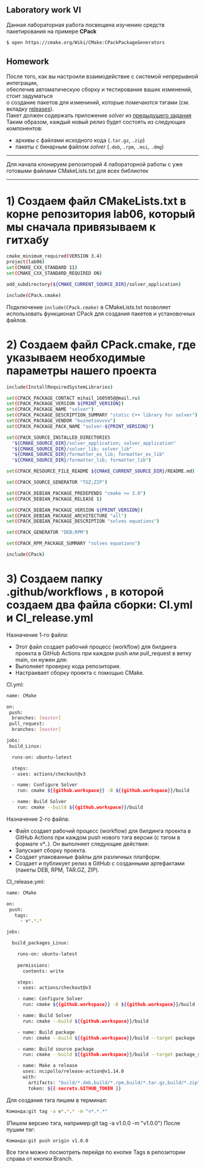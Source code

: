 ## Laboratory work VI

Данная лабораторная работа посвещена изучению средств пакетирования на примере **CPack**

```sh
$ open https://cmake.org/Wiki/CMake:CPackPackageGenerators
```



## Homework

После того, как вы настроили взаимодействие с системой непрерывной интеграции,</br>
обеспечив автоматическую сборку и тестирование ваших изменений, стоит задуматься</br>
о создание пакетов для измениний, которые помечаются тэгами (см. вкладку [releases](https://github.com/tp-labs/lab06/releases)).</br>
Пакет должен содержать приложение _solver_ из [предыдущего задания](https://github.com/tp-labs/lab03#задание-1)
Таким образом, каждый новый релиз будет состоять из следующих компонентов:
- архивы с файлами исходного кода (`.tar.gz`, `.zip`)
- пакеты с бинарным файлом _solver_ (`.deb`, `.rpm`, `.msi`, `.dmg`)


---

Для начала клонируем репозиторий 4 лабораторной работы с уже готовыми файлами CMakeLists.txt для всех библиотек

---


# 1) Создаем файл CMakeLists.txt в корне репозитория lab06, который мы сначала привязываем к гитхабу

```bash
cmake_minimum_required(VERSION 3.4)
project(lab06)
set(CMAKE_CXX_STANDARD 11)
set(CMAKE_CXX_STANDARD_REQUIRED ON)

add_subdirectory(${CMAKE_CURRENT_SOURCE_DIR}/solver_application)

include(CPack.cmake)
```

Подключение `include(CPack.cmake)` в CMakeLists.txt позволяет использовать функционал CPack для создания пакетов и установочных файлов.


# 2) Создаем файл CPack.cmake, где указываем необходимые параметры нашего проекта

```bash
include(InstallRequiredSystemLibraries)

set(CPACK_PACKAGE_CONTACT mihail_160505@@mail.ru)
set(CPACK_PACKAGE_VERSION ${PRINT_VERSION})
set(CPACK_PACKAGE_NAME "solver")
set(CPACK_PACKAGE_DESCRIPTION_SUMMARY "static C++ library for solver")
set(CPACK_PACKAGE_VENDOR "kuznetsovvvv")
set(CPACK_PACKAGE_PACK_NAME "solver-${PRINT_VERSION}")

set(CPACK_SOURCE_INSTALLED_DIRECTORIES 
  "${CMAKE_SOURCE_DIR}/solver_application; solver_application"
  "${CMAKE_SOURCE_DIR}/solver_lib; solver_lib"
  "${CMAKE_SOURCE_DIR}/formatter_ex_lib; formatter_ex_lib"
  "${CMAKE_SOURCE_DIR}/formatter_lib; formatter_lib")

set(CPACK_RESOURCE_FILE_README ${CMAKE_CURRENT_SOURCE_DIR}/README.md)

set(CPACK_SOURCE_GENERATOR "TGZ;ZIP")

set(CPACK_DEBIAN_PACKAGE_PREDEPENDS "cmake >= 3.0")
set(CPACK_DEBIAN_PACKAGE_RELEASE 1)

set(CPACK_DEBIAN_PACKAGE_VERSION ${PRINT_VERSION})
set(CPACK_DEBIAN_PACKAGE_ARCHITECTURE "all")
set(CPACK_DEBIAN_PACKAGE_DESCRIPTION "solves equations")

set(CPACK_GENERATOR "DEB;RPM")

set(CPACK_RPM_PACKAGE_SUMMARY "solves equations")

include(CPack)
```

# 3) Создаем папку .github/workflows , в которой создаем два файла сборки: CI.yml и CI_release.yml

Назначение 1-го файла:
- Этот файл создает рабочий процесс (workflow) для билдинга проекта в GitHub Actions при каждом push или pull_request в ветку main, он нужен для:
- Выполняет проверку кода репозитория.
- Настраивает сборку проекта с помощью CMake.

CI.yml:
```bash
name: CMake

on:
 push:
  branches: [master]
 pull_request:
  branches: [master]

jobs: 
 build_Linux:

  runs-on: ubuntu-latest

  steps:
  - uses: actions/checkout@v3

  - name: Configure Solver
    run: cmake ${{github.workspace}} -B ${{github.workspace}}/build

  - name: Build Solver
    run: cmake --build ${{github.workspace}}/build
```

Назначение 2-го файла:
- Файл создает рабочий процесс (workflow) для билдинга проекта в GitHub Actions при каждом push нового тэга версии (с тэгом в формате v*.*.*). Он выполняет следующие действия:
- Запускает сборку проекта.
- Создает упакованные файлы для различных платформ.
- Создает и публикует релиз в GitHub с созданными артефактами (пакеты DEB, RPM, TAR.GZ, ZIP).
     
CI_release.yml:
```bash
name: CMake

on:
 push:
   tags:
     - v*.*.*

jobs: 

  build_packages_Linux:

    runs-on: ubuntu-latest
    
    permissions:
      contents: write

    steps:
    - uses: actions/checkout@v3

    - name: Configure Solver
      run: cmake ${{github.workspace}} -B ${{github.workspace}}/build -D PRINT_VERSION=${GITHUB_REF_NAME#v}

    - name: Build Solver
      run: cmake --build ${{github.workspace}}/build

    - name: Build package
      run: cmake --build ${{github.workspace}}/build --target package

    - name: Build source package
      run: cmake --build ${{github.workspace}}/build --target package_source

    - name: Make a release
      uses: ncipollo/release-action@v1.14.0
      with:
        artifacts: "build/*.deb,build/*.rpm,build/*.tar.gz,build/*.zip"
        token: ${{ secrets.GITHUB_TOKEN }}
```

Для создания тэга пишем в терминал:

```bash
Команда:git tag -a v*.*.* -m "v*.*.*"
```
(Пишем версию тэга, например:git tag -a v1.0.0 -m "v1.0.0")
После пушим тэг:
```bash
Команда:git push origin v1.0.0
```
Все тэги можно посмотреть перейдя по кнопке Tags в репозитории справа от кнопки Branch.

